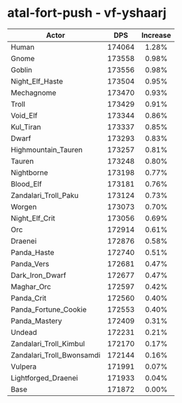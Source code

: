 # atal-fort-push - vf-yshaarj
| Actor | DPS | Increase |
|---|:---:|:---:|
|Human|174064|1.28%|
|Gnome|173558|0.98%|
|Goblin|173556|0.98%|
|Night_Elf_Haste|173504|0.95%|
|Mechagnome|173470|0.93%|
|Troll|173429|0.91%|
|Void_Elf|173344|0.86%|
|Kul_Tiran|173337|0.85%|
|Dwarf|173293|0.83%|
|Highmountain_Tauren|173257|0.81%|
|Tauren|173248|0.80%|
|Nightborne|173198|0.77%|
|Blood_Elf|173181|0.76%|
|Zandalari_Troll_Paku|173124|0.73%|
|Worgen|173073|0.70%|
|Night_Elf_Crit|173056|0.69%|
|Orc|172914|0.61%|
|Draenei|172876|0.58%|
|Panda_Haste|172740|0.51%|
|Panda_Vers|172681|0.47%|
|Dark_Iron_Dwarf|172677|0.47%|
|Maghar_Orc|172597|0.42%|
|Panda_Crit|172560|0.40%|
|Panda_Fortune_Cookie|172553|0.40%|
|Panda_Mastery|172409|0.31%|
|Undead|172231|0.21%|
|Zandalari_Troll_Kimbul|172170|0.17%|
|Zandalari_Troll_Bwonsamdi|172144|0.16%|
|Vulpera|171991|0.07%|
|Lightforged_Draenei|171933|0.04%|
|Base|171872|0.00%|
